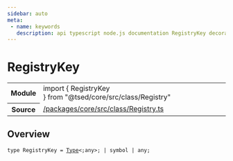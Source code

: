 ```yaml
---
sidebar: auto
meta:
 - name: keywords
   description: api typescript node.js documentation RegistryKey decorator
---
```

# RegistryKey <Badge text="Decorator" type="decorator"/>
<!-- Summary -->
<section class="symbol-info"><table class="is-full-width"><tbody><tr><th>Module</th><td><div class="lang-typescript"><span class="token keyword">import</span> { RegistryKey }&nbsp;<span class="token keyword">from</span>&nbsp;<span class="token string">"@tsed/core/src/class/Registry"</span></div></td></tr><tr><th>Source</th><td><a href="https://github.com/Romakita/ts-express-decorators/blob/v4.31.4/packages/core/src/class/Registry.ts#L0-L0">/packages/core/src/class/Registry.ts</a></td></tr></tbody></table></section>

<!-- Overview -->
## Overview


<pre><code class="typescript-lang ">type RegistryKey<span class="token punctuation"> = </span><a href="/api/core/interfaces/Type.html"><span class="token">Type</span></a>&lt<span class="token punctuation">;</span><span class="token keyword">any</span>&gt<span class="token punctuation">;</span> | symbol | <span class="token keyword">any</span><span class="token punctuation">;</span></code></pre>